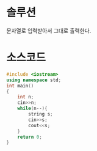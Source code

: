 # 솔루션

문자열로 입력받아서 그대로 출력한다.



# 소스코드

```cpp
#include <iostream>
using namespace std;
int main()
{
    int n;
    cin>>n;
    while(n--){
        string s;
        cin>>s;
        cout<<s;
    }
    return 0;
}
```
